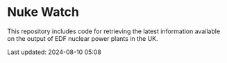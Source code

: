 # Nuke Watch

This repository includes code for retrieving the latest information available on the output of EDF nuclear power plants in the UK.

Last updated: 2024-08-10 05:08